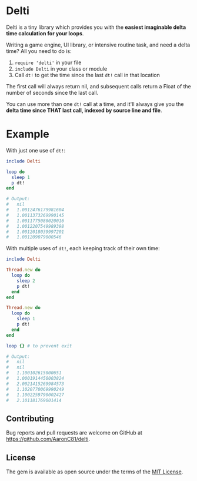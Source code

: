 # Delti

Delti is a tiny library which provides you with the
**easiest imaginable delta time calculation for your loops**.

Writing a game engine, UI library, or intensive routine task, and need a delta
time? All you need to do is:

1. `require 'delti'` in your file
2. `include Delti` in your class or module
3. Call `dt!` to get the time since the last `dt!` call in that location

The first call will always return nil, and subsequent calls return a Float of
the number of seconds since the last call.

You can use more than one `dt!` call at a time, and it'll always give you the
**delta time since THAT last call, indexed by source line and file**.

# Example

With just one use of `dt!`:

```ruby
include Delti

loop do
  sleep 1
  p dt!
end

# Output:
#   nil
#   1.0012476179981604
#   1.0011373269990145
#   1.0011775080020016
#   1.0012207549989398
#   1.0012018039997201
#   1.001209079000546
```

With multiple uses of `dt!`, each keeping track of their own time:

```ruby
include Delti

Thread.new do
  loop do
    sleep 2
    p dt!
  end
end

Thread.new do
  loop do
    sleep 1
    p dt!
  end
end

loop {} # to prevent exit

# Output:
#   nil
#   nil
#   1.100102615000651
#   1.0001914450003824
#   2.0021415269984573
#   1.1020770069990249
#   1.1002259790002427
#   2.101181769001414
```

## Contributing

Bug reports and pull requests are welcome on GitHub at https://github.com/AaronC81/delti.

## License

The gem is available as open source under the terms of the [MIT License](https://opensource.org/licenses/MIT).
